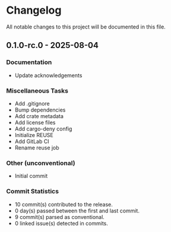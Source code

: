 # Changelog

All notable changes to this project will be documented in this file.

## 0.1.0-rc.0 - 2025-08-04

### Documentation

- Update acknowledgements

### Miscellaneous Tasks

- Add .gitignore
- Bump dependencies
- Add crate metadata
- Add license files
- Add cargo-deny config
- Initialize REUSE
- Add GitLab CI
- Rename reuse job

### Other (unconventional)

- Initial commit

### Commit Statistics

- 10 commit(s) contributed to the release.
- 0 day(s) passed between the first and last commit.
- 9 commit(s) parsed as conventional.
- 0 linked issue(s) detected in commits.

<!-- generated by git-cliff -->
